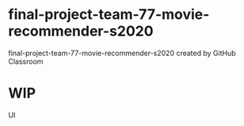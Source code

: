 # final-project-team-77-movie-recommender-s2020
final-project-team-77-movie-recommender-s2020 created by GitHub Classroom

# WIP
UI
